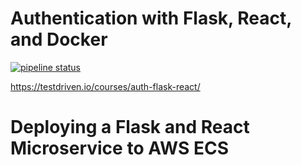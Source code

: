 # Authentication with Flask, React, and Docker

[![pipeline status](https://gitlab.com/testdriven/flask-react-auth/badges/master/pipeline.svg)](https://gitlab.com/testdriven/flask-react-auth/commits/master)

https://testdriven.io/courses/auth-flask-react/

# Deploying a Flask and React Microservice to AWS ECS
